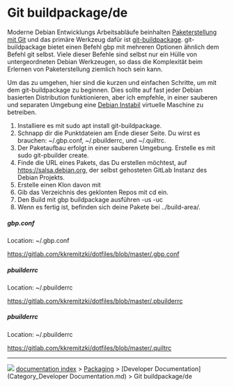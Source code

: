 # Git buildpackage/de
Moderne Debian Entwicklungs Arbeitsabläufe beinhalten [Paketerstellung mit Git](https://wiki.debian.org/PackagingWithGit) und das primäre Werkzeug dafür ist [git-buildpackage](http://honk.sigxcpu.org/projects/git-buildpackage/manual-html/gbp.html). git-buildpackage bietet einen Befehl gbp mit mehreren Optionen ähnlich dem Befehl git selbst. Viele dieser Befehle sind selbst nur ein Hülle von untergeordneten Debian Werkzeugen, so dass die Komplexität beim Erlernen von Paketerstellung ziemlich hoch sein kann.

Um das zu umgehen, hier sind die kurzen und einfachen Schritte, um mit dem git-buildpackage zu beginnen. Dies sollte auf fast jeder Debian basierten Distribution funktionieren, aber ich empfehle, in einer sauberen und separaten Umgebung eine [Debian Instabil](Debian_Unstable/de.md) virtuelle Maschine zu betreiben.

1.  Installiere es mit sudo apt install git-buildpackage.
2.  Schnapp dir die Punktdateien am Ende dieser Seite. Du wirst es brauchen: ~/.gbp.conf, ~/.pbuilderrc, und ~/.quiltrc.
3.  Der Paketaufbau erfolgt in einer sauberen Umgebung. Erstelle es mit sudo git-pbuilder create.
4.  Finde die URL eines Pakets, das Du erstellen möchtest, auf <https://salsa.debian.org>, der selbst gehosteten GitLab Instanz des Debian Projekts.
5.  Erstelle einen Klon davon mit 
6.  Gib das Verzeichnis des geklonten Repos mit cd ein.
7.  Den Build mit gbp buildpackage ausführen -us -uc
8.  Wenn es fertig ist, befinden sich deine Pakete bei ../build-area/.

##### gbp.conf

Location: ~/.gbp.conf

<https://gitlab.com/kkremitzki/dotfiles/blob/master/.gbp.conf>

##### pbuilderrc

Location: ~/.pbuilderrc

<https://gitlab.com/kkremitzki/dotfiles/blob/master/.pbuilderrc>

##### pbuilderrc 

Location: ~/.pbuilderrc

<https://gitlab.com/kkremitzki/dotfiles/blob/master/.quiltrc>



---
![](images/Button_right.svg) [documentation index](../README.md) > [Packaging](Category_Packaging.md) > [Developer Documentation](Category_Developer Documentation.md) > Git buildpackage/de

